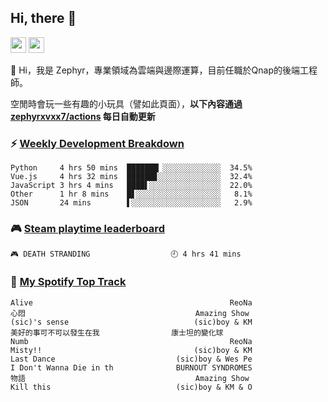 <!--
**zephyrxvxx7/zephyrxvxx7** is a ✨ _special_ ✨ repository because its `README.md` (this file) appears on your GitHub profile.

Here are some ideas to get you started:

- 🔭 I’m currently working on ...
- 🌱 I’m currently learning ...
- 👯 I’m looking to collaborate on ...
- 🤔 I’m looking for help with ...
- 💬 Ask me about ...
- 📫 How to reach me: ...
- 😄 Pronouns: ...
- ⚡ Fun fact: ...
-->

## Hi, there 👋

<a href="https://www.instagram.com/zephyrxvxx7/"><img src="https://img.shields.io/badge/instagram-3f729b?&style=for-the-badge&logo=instagram&logoColor=white" height=25></a>
<a href="https://zephyrxvxx7.me/"><img src="https://img.shields.io/badge/blog-gray?&style=for-the-badge&logo=hexo&logoColor=white" height=25></a>

👋 Hi，我是 Zephyr，專業領域為雲端與邊際運算，目前任職於Qnap的後端工程師。

空閒時會玩一些有趣的小玩具（譬如此頁面），**以下內容通過 [zephyrxvxx7/actions](https://github.com/zephyrxvxx7/zephyrxvxx7/actions) 每日自動更新**

### ⚡ [Weekly Development Breakdown](https://gist.github.com/zephyrxvxx7/ee1787313f0772b51494d051b5edde7f)

<!-- code_time start -->

```text
Python     4 hrs 50 mins  ███████▏░░░░░░░░░░░░░  34.5%
Vue.js     4 hrs 32 mins  ██████▊░░░░░░░░░░░░░░  32.4%
JavaScript 3 hrs 4 mins   ████▌░░░░░░░░░░░░░░░░  22.0%
Other      1 hr 8 mins    █▋░░░░░░░░░░░░░░░░░░░   8.1%
JSON       24 mins        ▌░░░░░░░░░░░░░░░░░░░░   2.9%
```

<!-- code_time end -->

### 🎮 [Steam playtime leaderboard](https://gist.github.com/zephyrxvxx7/f77b8978877f959b69d84723c43a4a64)

<!-- steam_time start -->

```text
🎮 DEATH STRANDING                  🕘 4 hrs 41 mins
```

<!-- steam_time end -->

### 🎵 [My Spotify Top Track](https://gist.github.com/zephyrxvxx7/fe159fde5ec9ebea27e03dd63a71e78f)

<!-- spotify_track start -->

```text
Alive                                            ReoNa
心悶                                      Amazing Show
(sic)'s sense                            (sic)boy & KM
美好的事可不可以發生在我                康士坦的變化球
Numb                                             ReoNa
Misty!!                                  (sic)boy & KM
Last Dance                           (sic)boy & Wes Pe
I Don't Wanna Die in th              BURNOUT SYNDROMES
物語                                      Amazing Show
Kill this                            (sic)boy & KM & O
```

<!-- spotify_track end -->
